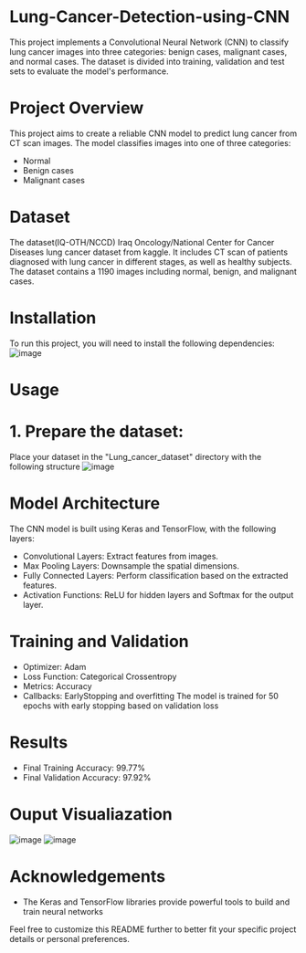 # Lung-Cancer-Detection-using-CNN
This project implements a Convolutional Neural Network (CNN) to classify lung cancer images into three
categories: benign cases, malignant cases, and normal cases. The dataset is divided into training, validation
and test sets to evaluate the model's performance.

# Project Overview
This project aims to create a reliable CNN model to predict lung cancer from CT scan images. The model classifies images
into one of three categories:
- Normal
- Benign cases
- Malignant cases

# Dataset
The dataset(IQ-OTH/NCCD) Iraq Oncology/National Center for Cancer Diseases lung cancer dataset from kaggle. It includes CT scan of patients diagnosed with lung cancer in different stages, as well as healthy subjects. The dataset contains a 1190 images including normal, benign, and malignant cases.

# Installation
To run this project, you will need to install the following dependencies:
![image](https://github.com/Ohmdatazwld5/Lung-Cancer-Detection-using-CNN/assets/130119515/235ef3b0-b21f-4111-b2e7-3c7d10635e9c)

# Usage
# 1. Prepare the dataset:
Place your dataset in the "Lung_cancer_dataset" directory with the following structure
![image](https://github.com/Ohmdatazwld5/Lung-Cancer-Detection-using-CNN/assets/130119515/00590f36-200d-4e3e-a406-c621220fd2bc)

# Model Architecture
The CNN model is built using Keras and TensorFlow, with the following layers:
- Convolutional Layers: Extract features from images.
- Max Pooling Layers: Downsample the spatial dimensions.
- Fully Connected Layers: Perform classification based on the extracted features.
- Activation Functions: ReLU for hidden layers and Softmax for the output layer.

# Training and Validation
- Optimizer: Adam
- Loss Function: Categorical Crossentropy
- Metrics: Accuracy
- Callbacks: EarlyStopping and overfitting
The model is trained for 50 epochs with early stopping based on validation loss

# Results
- Final Training Accuracy: 99.77%
- Final Validation Accuracy: 97.92%

# Ouput Visualiazation
![image](https://github.com/Ohmdatazwld5/Lung-Cancer-Detection-using-CNN/assets/130119515/63158dc3-7f64-46f3-8d4b-7086c1df549e)
![image](https://github.com/Ohmdatazwld5/Lung-Cancer-Detection-using-CNN/assets/130119515/8fa3f57f-f887-4dd8-a67d-717064495865)

# Acknowledgements
- The Keras and TensorFlow libraries provide powerful tools to build and train neural networks

Feel free to customize this README further to better fit your specific project details or personal preferences.

